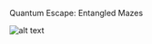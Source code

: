 Quantum Escape: Entangled Mazes

![alt text]([http://url/to/img.png](https://github.com/AbdulSami-Sultan/Quantum-Escape-Entangled-Mazes/blob/main/demoSS.png))
